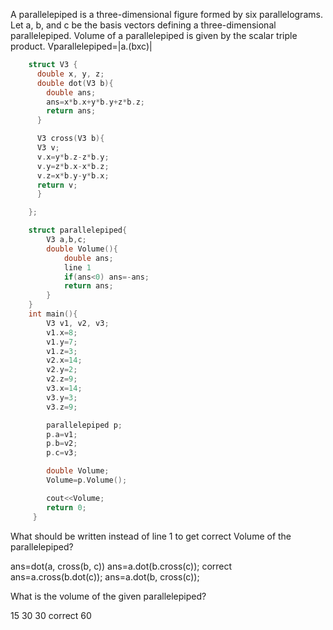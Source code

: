 A parallelepiped is a three-dimensional figure formed by six parallelograms. Let a, b, and c be the basis vectors defining a three-dimensional parallelepiped. Volume of a parallelepiped is given by the scalar triple product.
Vparallelepiped=|a.(bxc)|

```cpp
    struct V3 {
      double x, y, z;
      double dot(V3 b){
        double ans;
        ans=x*b.x+y*b.y+z*b.z;
        return ans;
      }

      V3 cross(V3 b){
      V3 v;
      v.x=y*b.z-z*b.y;
      v.y=z*b.x-x*b.z;
      v.z=x*b.y-y*b.x;
      return v;
      }

    };

    struct parallelepiped{
        V3 a,b,c;
        double Volume(){
            double ans;
            line 1
            if(ans<0) ans=-ans;
            return ans;
        }
    }
    int main(){
        V3 v1, v2, v3;
        v1.x=8;
        v1.y=7;
        v1.z=3;
        v2.x=14;
        v2.y=2;
        v2.z=9;
        v3.x=14;
        v3.y=3;
        v3.z=9;

        parallelepiped p;
        p.a=v1;
        p.b=v2;
        p.c=v3;

        double Volume;
        Volume=p.Volume();

        cout<<Volume;
    	return 0;
     }
```   

What should be written instead of line 1 to get correct Volume of the parallelepiped?


ans=dot(a, cross(b, c))
ans=a.dot(b.cross(c)); correct
ans=a.cross(b.dot(c));
ans=a.dot(b, cross(c));

What is the volume of the given parallelepiped?


15
30
30 correct
60
